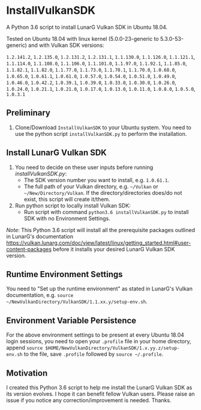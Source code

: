 # InstallVulkanSDK
A Python 3.6 script to install LunarG Vulkan SDK in Ubuntu 18.04.

Tested on Ubuntu 18.04 with linux kernel (5.0.0-23-generic to 5.3.0-53-generic) and with Vulkan SDK versions:
  
 `1.2.141.2`, `1.2.135.0`, `1.2.131.2`, `1.2.131.1`,
 `1.1.130.0`, `1.1.126.0`, `1.1.121.1`, `1.1.114.0`, `1.1.108.0`,
 `1.1.106.0`, `1.1.101.0`,  `1.1.97.0`,  `1.1.92.1`,  `1.1.85.0`,
  `1.1.82.1`,  `1.1.82.0`,  `1.1.77.0`,  `1.1.73.0`,  `1.1.70.1`,
  `1.1.70.0`,
  `1.0.68.0`,  `1.0.65.0`,  `1.0.61.1`,  `1.0.61.0`,  `1.0.57.0`,
  `1.0.54.0`, `1.0.51.0`,   `1.0.49.0`,  `1.0.46.0`,  `1.0.42.2`,
  `1.0.39.1`, `1.0.39.0`,   `1.0.33.0`,  `1.0.30.0`,  `1.0.26.0`,
  `1.0.24.0`, `1.0.21.1`,   `1.0.21.0`,  `1.0.17.0`,  `1.0.13.0`,
  `1.0.11.0`,  `1.0.8.0`,   `1.0.5.0`,   `1.0.3.1`


## Preliminary
1. Clone/Download `InstallVulkanSDK` to your Ubuntu system. You need to use the python script `installVulkanSDK.py` to perform the installation.

## Install LunarG Vulkan SDK
1. You need to decide on these user inputs before running *installVulkanSDK.py*: 
   - The SDK version number you want to install, e.g. `1.0.61.1`.
   - The full path of your Vulkan directory, e.g. `~/Vulkan` or `~/New/Directory/Vulkan`. 
     If the directory/directories does/do not exist, this script will create it/them.
2. Run python script to locally install Vulkan SDK:
   - Run script with command `python3.6 installVulkanSDK.py` to install SDK with no Environment Settings.

_Note_: This Python 3.6 script will install all the prerequisite packages outlined in LunarG's documentation https://vulkan.lunarg.com/doc/view/latest/linux/getting_started.html#user-content-packages before it installs your desired LunarG Vulkan SDK version.

## Runtime Environment Settings
You need to "Set up the runtime environment" as stated in LunarG's Vulkan documentation, e.g. 
`source ~/NewVulkanDirectory/VulkanSDK/1.1.xx.y/setup-env.sh`.  

## Environment Variable Persistence
For the above environment settings to be present at every Ubuntu 18.04 login sessions, you need to open your `.profile` file in your home directory, append `source $HOME/NewVulkanDirectory/VulkanSDK/1.x.yy.z/setup-env.sh` to the file, save `.profile` followed by `source ~/.profile`.

## Motivation
I created this Python 3.6 script to help me install the LunarG Vulkan SDK as its version evolves. I hope it can benefit fellow Vulkan users. Please raise an issue if you notice any correction/improvement is needed. Thanks.   
